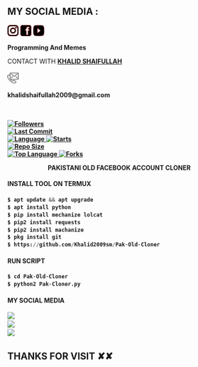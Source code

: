    ##  MY SOCIAL MEDIA : <br>

<a href="https://Instagram.com/khalid_vau_2009/" target="_blank"><img src="https://github.com/Azim-vau/Azim-vau/blob/main/IMAGE/instagram.png" alt="alt text" width="25" height="25"></a> 
<a href="https://www.facebook.com/khalid.vau.420" target="_blank"><img src="https://github.com/Azim-vau/Azim-vau/blob/main/IMAGE/facebook.png" alt="alt text" width="25" height="25"></a> <a href="https://youtube.com/C/KhalidTechBd360"><img src="https://github.com/Azim-vau/Azim-vau/blob/main/IMAGE/youtube.png" alt="alt text" width="25" height="25"></a> 
&nbsp;&nbsp;     &nbsp;&nbsp;    &nbsp;&nbsp;   &nbsp;&nbsp;   &nbsp;&nbsp;
  
____Programming And Memes____

CONTACT WITH <a href="https://github.com/Khalid2009sm"><b>KHALID SHAIFULLAH</a> </br><br>
<img src="https://github.com/Azim-vau/Azim-vau/blob/main/IMAGE/contact.png" alt="alt text" width="25" height="25"> <br>
<p>khalidshaifullah2009@gmail.com</p>  <br> <br> 


<a href="https://github.com/Khalid2009sm/followers">
<img title="Followers" src="https://img.shields.io/github/followers/Khalid2009sm?label=Followers&color=blue&style=flat-square"></a>

<br>
  <a href="https://github.com/Khalid2009sm/termux-style/stargazers/">
  <a href="https://github.com/Khalid2009sm/Pak-Cloner">
    <img alt="Last Commit" src="https://img.shields.io/github/last-commit/Khalid2009sm/Pak-Cloner.svg"/>
  </a>
<br>
  <a href="https://github.com/Khalid2009sm/Pak-Cloner">
    <img alt="Language" src="https://img.shields.io/github/languages/count/Khalid2009sm/Pak-Cloner.svg"/>
  </a>
  <a href="https://github.com/Khalid2009sm/Pak-Cloner">
    <img alt="Starts" src="https://img.shields.io/github/stars/Azim-vau/Pak-Cloner.svg"/>
  </a>
<br>
<a href="https://github.com/Khalid2009sm/Pak-Cloner">
    <img alt="Repo Size" src="https://img.shields.io/github/repo-size/Khalid2009sm/Pak-Cloner.svg"/>
  </a>
<br>
<a href="https://github.com/Khalid2009sm/Pak-Cloner">
    <img alt="Top Language" src="https://img.shields.io/github/languages/top/Khalid2009sm/Pak-Cloner.svg"/> <a                                                                                                        href="https://github.com/Azim-vau/fcpromax">
    <img alt="Forks" src="https://img.shields.io/github/forks/Khalid2009sm/Pak-Cloner.svg"/>
  </a>
</div>

</br>
<p align="center">
      PAKISTANI OLD FACEBOOK ACCOUNT CLONER
</p>
  
#### INSTALL TOOL ON TERMUX
```python
$ apt update && apt upgrade
$ apt install python
$ pip install mechanize lolcat
$ pip2 install requests
$ pip2 install machanize
$ pkg install git
$ https://github.com/Khalid2009sm/Pak-Old-Cloner
```
#### RUN SCRIPT
```python
$ cd Pak-Old-Cloner
$ python2 Pak-Cloner.py
```


#### MY SOCIAL MEDIA

[![](https://img.shields.io/badge/Github-black?logo=Github&logoColor=red&labelColor=black)](https://github.com/Khalid2009sm) <br>
[![](https://img.shields.io/badge/Facebook-black?logo=Facebook&logoColor=red&labelColor=black)](https://www.facebook.com/khalid.vau.420) <br>
[![](https://img.shields.io/badge/Instagram-black?logo=Instagram&logoColor=red&labelColor=black)](https://www.instagram.com/khalid_vau_2009/) <br>


<h2> THANKS FOR VISIT ✘✘ <h2\>
